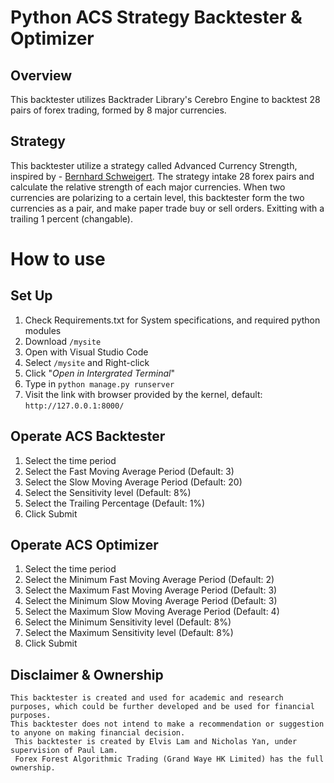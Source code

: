 # Python ACS Strategy Backtester & Optimizer

## Overview

This backtester utilizes Backtrader Library's Cerebro Engine to backtest 28 pairs of forex trading, formed by 8 major currencies. 

## Strategy
This backtester utilize a strategy called Advanced Currency Strength, inspired by -   [Bernhard Schweigert](https://www.mql5.com/en/users/bernardo33/seller).
The strategy intake 28 forex pairs and calculate the relative strength of each major currencies. 
When two currencies are polarizing to a certain level, this backtester form the two currencies as a pair, and make paper trade buy or sell orders. Exitting with a trailing 1 percent (changable).

# How to use
## Set Up
 1. Check Requirements.txt for System specifications, and required python modules
 2. Download `/mysite`
 3. Open with Visual Studio Code
 4. Select `/mysite` and Right-click
 5. Click "*Open in Intergrated Terminal*"
 6. Type in `python manage.py runserver`
 7. Visit the link with browser provided by the kernel, default: `http://127.0.0.1:8000/`
 
## Operate ACS Backtester

 1. Select the time period
 2. Select the Fast Moving Average Period (Default: 3)
 3. Select the Slow Moving Average Period (Default: 20)
 4. Select the Sensitivity level (Default: 8%)
 5. Select the Trailing Percentage (Default: 1%)
 6. Click Submit

## Operate ACS Optimizer

 1. Select the time period
 2. Select the Minimum Fast Moving Average Period (Default: 2)
 3. Select the Maximum Fast Moving Average Period (Default: 3)
 4. Select the Minimum Slow Moving Average Period (Default: 3)
 5. Select the Maximum Slow Moving Average Period (Default: 4)
 6. Select the Minimum Sensitivity level (Default: 8%)
 7. Select the Maximum Sensitivity level (Default: 8%)
 8. Click Submit

## Disclaimer & Ownership

    This backtester is created and used for academic and research purposes, which could be further developed and be used for financial purposes.
    This backtester does not intend to make a recommendation or suggestion to anyone on making financial decision.
     This backtester is created by Elvis Lam and Nicholas Yan, under supervision of Paul Lam. 
     Forex Forest Algorithmic Trading (Grand Waye HK Limited) has the full ownership.
